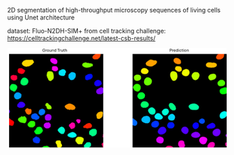 2D segmentation of high-throughput microscopy sequences of living cells using Unet architecture

dataset: Fluo-N2DH-SIM+ from cell tracking challenge: https://celltrackingchallenge.net/latest-csb-results/


![My Image](image.png)
